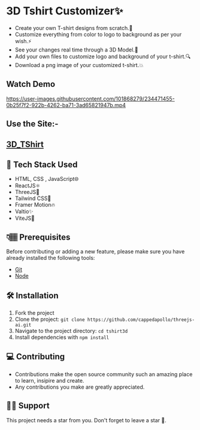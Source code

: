 # 3D Tshirt Customizer✨

- Create your own T-shirt designs from scratch.💯
- Customize everything from color to logo to background as per your wish.⚡
- See your changes real time through a 3D Model.🤩
- Add your own files to customize logo and background of your t-shirt.🔍
- Download a png image of your customized t-shirt.💥

## Watch Demo

https://user-images.githubusercontent.com/101868279/234471455-0b25f7f2-922b-4262-ba71-3ad65821947b.mp4

## Use the Site:-

## <a href="https://tshirt3d.vercel.app/" target="blank">3D_TShirt</a>

## 🚀 Tech Stack Used

- HTML, CSS , JavaScript🌐
- ReactJS⚛️
- ThreeJS🤖
- Tailwind CSS🎨
- Framer Motion🔥
- Valtio✨
- ViteJS🚀

## 👇🏽 Prerequisites

Before contributing or adding a new feature, please make sure you have already installed the following tools:

- [Git](https://git-scm.com/downloads)
- [Node](https://nodejs.org/en/download/)

## 🛠️ Installation

1. Fork the project
2. Clone the project: `git clone https://github.com/cappedapollo/threejs-ai.git`
3. Navigate to the project directory: `cd tshirt3d`
4. Install dependencies with `npm install`

## 💻 Contributing

- Contributions make the open source community such an amazing place to learn, insipire and create.
- Any contributions you make are greatly appreciated.

## 🙏🏽 Support

This project needs a star from you. Don't forget to leave a star 🌟.
